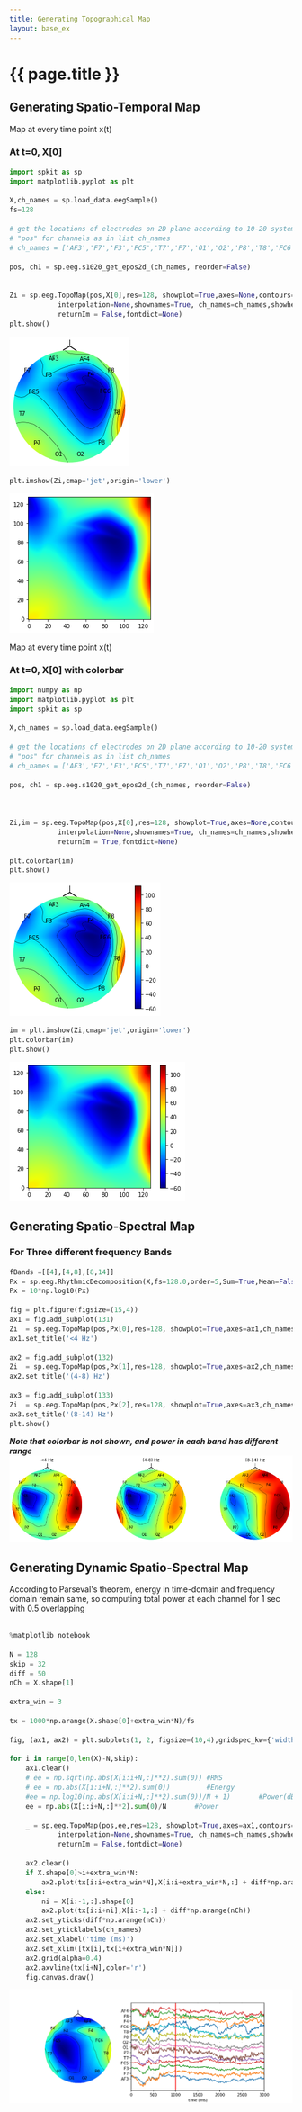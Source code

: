 ```yaml
---
title: Generating Topographical Map
layout: base_ex
---
```


# {{ page.title }}


## Generating Spatio-Temporal Map

Map at every time point x(t)

### At t=0, X[0]

```python
import spkit as sp
import matplotlib.pyplot as plt

X,ch_names = sp.load_data.eegSample()
fs=128

# get the locations of electrodes on 2D plane according to 10-20 system
# "pos" for channels as in list ch_names
# ch_names = ['AF3','F7','F3','FC5','T7','P7','O1','O2','P8','T8','FC6','F4','F8','AF4']

pos, ch1 = sp.eeg.s1020_get_epos2d_(ch_names, reorder=False)


Zi = sp.eeg.TopoMap(pos,X[0],res=128, showplot=True,axes=None,contours=True,showsensors=True,
            interpolation=None,shownames=True, ch_names=ch_names,showhead=True,vmin=None,vmax=None,
            returnIm = False,fontdict=None)
plt.show()    
```    

<img src = "figures/eeg_topo_1.png" >

```python
plt.imshow(Zi,cmap='jet',origin='lower')

```
<img src = "figures/eeg_topo_sqr_1.png" >


Map at every time point x(t)

### At t=0, X[0] with colorbar

```python
import numpy as np
import matplotlib.pyplot as plt
import spkit as sp

X,ch_names = sp.load_data.eegSample()

# get the locations of electrodes on 2D plane according to 10-20 system
# "pos" for channels as in list ch_names
# ch_names = ['AF3','F7','F3','FC5','T7','P7','O1','O2','P8','T8','FC6','F4','F8','AF4']

pos, ch1 = sp.eeg.s1020_get_epos2d_(ch_names, reorder=False)



Zi,im = sp.eeg.TopoMap(pos,X[0],res=128, showplot=True,axes=None,contours=True,showsensors=True,
            interpolation=None,shownames=True, ch_names=ch_names,showhead=True,vmin=None,vmax=None,
            returnIm = True,fontdict=None)

plt.colorbar(im)
plt.show()    
```    

<img src = "figures/eeg_topo_2.png" >

```python
im = plt.imshow(Zi,cmap='jet',origin='lower')
plt.colorbar(im)
plt.show() 

```

<img src = "figures/eeg_topo_sqr_2.png" >



## Generating Spatio-Spectral Map

### For Three different frequency Bands

```python
fBands =[[4],[4,8],[8,14]]
Px = sp.eeg.RhythmicDecomposition(X,fs=128.0,order=5,Sum=True,Mean=False,SD=False,fBands=fBands)[0]
Px = 10*np.log10(Px)

fig = plt.figure(figsize=(15,4))
ax1 = fig.add_subplot(131)
Zi  = sp.eeg.TopoMap(pos,Px[0],res=128, showplot=True,axes=ax1,ch_names=ch,vmin=None,vmax=None)
ax1.set_title('<4 Hz')

ax2 = fig.add_subplot(132)
Zi  = sp.eeg.TopoMap(pos,Px[1],res=128, showplot=True,axes=ax2,ch_names=ch,vmin=None,vmax=None)
ax2.set_title('(4-8) Hz')

ax3 = fig.add_subplot(133)
Zi  = sp.eeg.TopoMap(pos,Px[2],res=128, showplot=True,axes=ax3,ch_names=ch,vmin=None,vmax=None)
ax3.set_title('(8-14) Hz')
plt.show()
```
***Note that colorbar is not shown, and power in each band has different range***
<img src = "figures/eeg_ssfi_1.png" > 



## Generating Dynamic Spatio-Spectral Map

According to Parseval's theorem, energy in time-domain and frequency domain remain same, so computing total power at each channel for 1 sec with 0.5 overlapping


```python

%matplotlib notebook

N = 128
skip = 32
diff = 50
nCh = X.shape[1]

extra_win = 3

tx = 1000*np.arange(X.shape[0]+extra_win*N)/fs

fig, (ax1, ax2) = plt.subplots(1, 2, figsize=(10,4),gridspec_kw={'width_ratios': [1,2]})

for i in range(0,len(X)-N,skip):
    ax1.clear()
    # ee = np.sqrt(np.abs(X[i:i+N,:]**2).sum(0)) #RMS
    # ee = np.abs(X[i:i+N,:]**2).sum(0))         #Energy
    #ee = np.log10(np.abs(X[i:i+N,:]**2).sum(0))/N + 1)       #Power(dB) +1 keeps avoiding huge negative values
    ee = np.abs(X[i:i+N,:]**2).sum(0)/N       #Power
    
    _ = sp.eeg.TopoMap(pos,ee,res=128, showplot=True,axes=ax1,contours=True,showsensors=True,
            interpolation=None,shownames=True, ch_names=ch_names,showhead=True,vmin=None,vmax=None,
            returnIm = False,fontdict=None)
    
    ax2.clear()
    if X.shape[0]>i+extra_win*N:
        ax2.plot(tx[i:i+extra_win*N],X[i:i+extra_win*N,:] + diff*np.arange(nCh))
    else:
        ni = X[i:-1,:].shape[0]
        ax2.plot(tx[i:i+ni],X[i:-1,:] + diff*np.arange(nCh))
    ax2.set_yticks(diff*np.arange(nCh))
    ax2.set_yticklabels(ch_names)
    ax2.set_xlabel('time (ms)')
    ax2.set_xlim([tx[i],tx[i+extra_win*N]])
    ax2.grid(alpha=0.4)
    ax2.axvline(tx[i+N],color='r')
    fig.canvas.draw()
```

<img src = "figures/eeg_dynamic_ssfi_1.gif"> 
